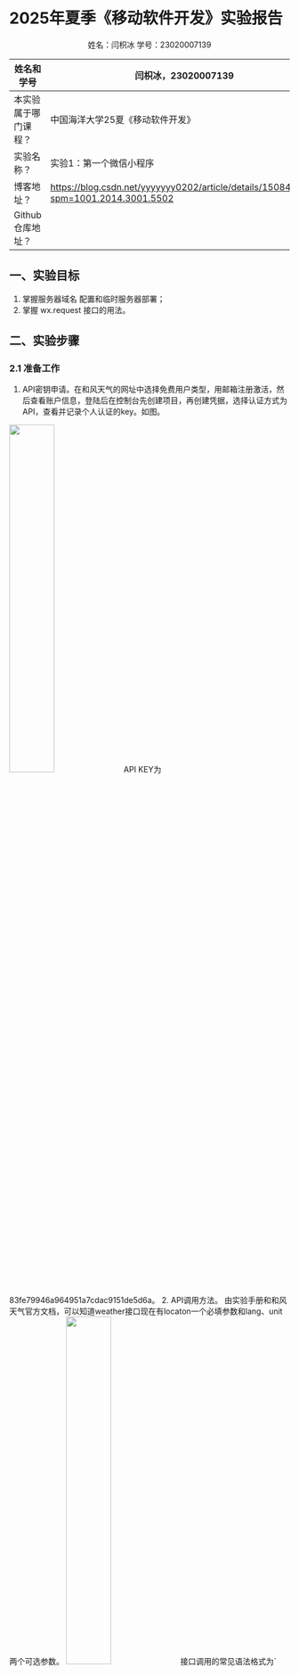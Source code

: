 # 2025年夏季《移动软件开发》实验报告



<center>姓名：闫枳冰  学号：23020007139</center>

| 姓名和学号         | 闫枳冰，23020007139                  |
| -------------------- | -------------------------------- |
| 本实验属于哪门课程？ | 中国海洋大学25夏《移动软件开发》 |
| 实验名称？           | 实验1：第一个微信小程序          |
| 博客地址？           |        https://blog.csdn.net/yyyyyyy0202/article/details/150843719?spm=1001.2014.3001.5502            |
| Github仓库地址？     |                  |



## **一、实验目标**

1. 掌握服务器域名
配置和临时服务器部署；
2. 掌握 wx.request 接口的用法。



## 二、实验步骤
### 2.1 准备工作
1. API密钥申请。在和风天气的网址中选择免费用户类型，用邮箱注册激活，然后查看账户信息，登陆后在控制台先创建项目，再创建凭据，选择认证方式为API，查看并记录个人认证的key。如图。
<img src="https://i-blog.csdnimg.cn/direct/9f1bb4619d404fa696415d6fcdbb740b.png" width="40%">  
API KEY为83fe79946a964951a7cdac9151de5d6a。
2. API调用方法。  
由实验手册和和风天气官方文档，可以知道weather接口现在有locaton一个必填参数和lang、unit两个可选参数。    
<img src="https://i-blog.csdnimg.cn/direct/5de2a2740f6d49faa221af74bd17c715.png" width="40%">  
接口调用的常见语法格式为` https://API HOST/v7/weather/now?[parameters]` 其中[parameters]需要换成使用的参数，用&隔开。其中Location ID是城市、地区或POI点的ID，一般由数字或字母+数字组成，是一个地点的唯一标识。LocationID可以通过定位搜索服务获取。如图。API Host在开发者信息中查看为mf4jaafy4d.re.qweatherapi.com。  
将地址`https://mf4jaafy4d.re.qweatherapi.com/v7/weather/now?location=101010100&key=83fe79946a964951a7cdac9151de5d6a`输入浏览器进行测试。  
如图测试成功。  
<img src="https://i-blog.csdnimg.cn/direct/790c553208cf4a06af701dd4512144f0.png" width="40%">  
返回数据具体为<img src="https://i-blog.csdnimg.cn/direct/73ef23b1845e40f5b6f8bec87c30ea09.png" width="40%">  
<img src="https://i-blog.csdnimg.cn/direct/44aad416d3ed43339ff17e538b0f33be.png" width="40%">  
具体含义可在官方文档查看。    
1. 服务器域名配置。登录mp.weixin.qq.com进入管理员后台后在服务器域名中添加域名。如图。  
<img src="https://i-blog.csdnimg.cn/direct/3c3594d3501c40b1844fa79f89a1508c.png" width="40%">   
### 2.2 项目创建
创建空白项目miniprogram-2。
### 2.3 页面配置
1. 创建页面文件和删除修改文件，和实验一一样，具体不再赘述。
2. 创建自定义文件用来存放天气图表，然后将老师发的图片存入images文件夹中。
<img src="https://i-blog.csdnimg.cn/direct/f72bf8156aa24b87a7656f48b81aace1.png" width="20%">
### 2.4 视图设计
1. 导航栏设计。在app.json中自定义导航栏标题和背景颜色。更改后代码如图。<img src="https://i-blog.csdnimg.cn/direct/f1ae840f1cd5401a998af730db2e6f91.png" width=40%>  
效果如图所示。  
<img src="https://i-blog.csdnimg.cn/direct/a8da1e8d75ab49aa8c3474e0256adad0.png" width=40%>
1. 页面设计。  
 整体页面使用< view >组件，定义class='container';区域1用< picker >组件用来做地区选择器；区域2用< text>组件显示当前城市的温度和天气状态的文字说明;区域3用< image>组件显示天气图标;区域4用< view>组件,并定义class='detail';区域4其中有单元行:4个< view>组件,并定义class='bar'和单元格:每行3个< view>组件,并定义class='box'。
* 整体容器设计。
在index.wxml中定义页面容器< view >。代码如下。

```javascript
<view class='container'>
</view>
```
在app.wxss中设置容器样式。

```javascript
/**app.wxss**/
.container {
  height: 100vh;
  display: flex;
  flex-direction: column;
  align-items: center;
  justify-content: space-around;
} 
```
* 区域1：地区选择器
用< picker>组件实现地区选择器。现在index.wxml代码如下。

```javascript
<view class='container'>
  <!-- 区域1：地区选择器 -->
  <picker mode='region'>
    <view>北京市</view>
  </picker>
</view>
```
* 区域2：文本
需要使用< text >组件实现单行天气信息，包括当前城市温度和天气状况。所以在index.wxml中加入` <text>19摄氏度 晴</text>`。
在wxss中加入文本样式设置。

```javascript
text{
  font-size:80rpx;
  color:#3C5F81;
}
```
* 区域3：图标
在index.wxml中添加` <image src="/images/images/999.png"></image>`
在wxss中添加图表样式的代码`image{width:220rpx;}`
* 区域4：多行天气信息
在wxml中添加

```javascript
<!-- 区域4：多行天气信息 -->
<view class='detail'>
  <view class='bar'>
    <view class='box'>湿度</view>
    <view class='box'>气压</view>
    <view class='box'>能见度</view>
  </view>
  <view class='bar'>
    <view class="box">0%</view>
      <view class="box">0 hPa</view>
    <view class='box'>0 km</view>
  </view>
  <view class='bar'>
    <view class='box'>风向</view>
    <view class='box'>风速</view>
    <view class='box'>风力</view>
  </view>
  <view class='bar'>
    <view class="box">0</view>
      <view class="box">0 Km/h</view>
      <view class="box">0 级</view>
  </view>
  </view>
```
在wxss中添加相关的样式设计

```javascript
.detail{
  width:100%;
  display:flex;
  flex-direction:column;
}
.bar{
  display:flex;
  flex-direction:row;
  margin:20rpx 0;
}
.box{
  width:33.3%;
  text-align:center;
}
```
分别为整体的样式、每一行的样式、每一格的样式。

* 显示效果如图。  
<img src='https://i-blog.csdnimg.cn/direct/7fb3bdf257bc4829a77fbc3114612fb0.png' width=40%>

### 2.5 逻辑实现
1. 更新省、市、区的信息。
需要将wxml中的北京市修改为{{ region }}，然后追加自定义事件。  
代码修改为 

```javascript
 <picker mode="region" bindchange="regionChange">
    <view>{{region}}</view>
  </picker>
```
* ` bindchange="regionChange"：`
是picker的 “变更事件”，当用户在选择器中修改省 / 市 / 区时，会触发 regionChange 函数。 
* region 是js文件中 data 里定义的变量，初始值或选择后的值会渲染到这里。
在js文件中添加代码。

```javascript
Page({
  // 页面的初始数据
  data: {
    region: ['安徽省', '芜湖市', '镜湖区']
  },

  // 更新省、市、区信息的事件处理函数
  regionChange: function(e) {
    this.setData({region: e.detail.value});
  }
})
```
* `data: { region: [...] }`是
页面的初始数据，region 是一个数组，存储默认选中的省市区。
* `regionChange: function(e) { ... }`对应 WXML 中 bindchange 的事件处理函数，其中e 是事件对象，e.detail.value 存储用户新选择的省市区数组，格式和 data.region 一致；
* `this.setData({region: ...})`用来更新 data.region 的值，同时触发页面重新渲染，让 WXML 中 {{region}} 显示最新选择。
2. 获取实况天气数据。
在js文件中添加自定义函数getWeather来获取天气数据。

```javascript
getWeater: function(){
  var that=this;
  wx.request({
    url: 'https://mf4jaafy4d.re.qweatherapi.com/geo/v2/city/lookup',
    data:{
      location:that.data.region[1],
      key:'83fe79946a964951a7cdac9151de5d6a'
    },
    success:function(res){
      console.log(res.data)
      that.setData({
        Place_ID:res.data.location[0].id
      })
      wx.request({
        url:'https://mf4jaafy4d.re.qweatherapi.com/v7/weather/now?',
        data:{
          location:that.data.Place_ID,
          key:'83fe79946a964951a7cdac9151de5d6a'
        },
        success:function(res){
          console.log(res.data.now)
          that.setData({
            now:res.data.now
          })
        }
      })
    }
  })
},
```
* 首先`var that = this` 是为了在嵌套的 API 回调函数中访问当前页面的页面实例。因为在 wx.request 的回调函数中，this 的指向会改变，无法直接使用 this.setData 等方法，所以用that暂存当前页面的this。
* 第一层的wx.request是微信小程序提供的网络请求 API，用于调用和风天气；url是请求的接口地址，调用城市搜索接口；data是请求参数，表示查询城市名，从页面数据 region 的第二项获取，因为region 是一个包含省、市、区的数组，如 ["广东省", "深圳市", "南山区"]，所以region[1] 是城市名。
* 第一层请求的success回调处理城市 ID。

```javascript
success: function(res) {
  console.log(res.data) // 打印接口返回的城市信息
  that.setData({
    Place_ID: res.data.location[0].id
  })
```
`that.setData({ Place_ID: ... })`：将接口返回的第一个城市的 id（res.data.location[0].id）保存到页面数据 Place_ID 中，之后获取天气使用。
* 第二层wx.request：获取实时天气。解释和第一层wx.request差不多。
* 第二层请求的success回调处理天气数据。
`that.setData({  now: res.data.now })`将实时天气数据保存到页面数据 now 中，之后可以在 WXML 中通过 {{now.temp}} 等方式展示。
3. 更新页面信息。
将wxml页面上所有的临时数据替换成{{now，属性}}形式，然后再js的now文件中规定初始数据。
完成后js代码为

```javascript
// index.js
Page({
  data: {
    region:['北京市','北京市','东城区'],
    now:{
      temp:0,
      icon:999,
      cond_txt:'未知',
      cond_code:'999',
      humidity:0,
      pressure:0,
      vis:0,
      windDir:0,
      windSpeed:0,
      windScale:0
    }
  },
  changeRegion:function(e){
    this.setData({
      region:e.detail.value
    })
    this.getWeater();
  },
getWeater: function(){
  var that=this;//this不可以直接在wxAPI中使用
  wx.request({
    url: 'https://mf4jaafy4d.re.qweatherapi.com/geo/v2/city/lookup',
    data:{
      location:that.data.region[1],
      key:'83fe79946a964951a7cdac9151de5d6a'
    },
    success:function(res){
      console.log(res.data)
      that.setData({
        Place_ID:res.data.location[0].id
      })
      wx.request({
        url:'https://mf4jaafy4d.re.qweatherapi.com/v7/weather/now?',
        data:{
          location:that.data.Place_ID,
          key:'83fe79946a964951a7cdac9151de5d6a'
        },
        success:function(res){
          console.log(res.data.now)
          that.setData({
            now:res.data.now
          })
        }
      })
    }
  })
},
})
```
wxml代码为：

```javascript
<view class='container'>
<!-- 区域1：地区选择器 -->
<picker mode='region' bindchange='changeRegion'>
  <view style='font-size:50rpx'>{{region}}</view>
</picker>
<!-- 区域2：文本区域 -->
<text>{{now.temp}}℃{{now.txt}}</text>
<!-- 区域3：图片区域 -->
<image src="/images/{{now.icon}}.png"></image>
<!-- 区域4：多行天气信息 -->
<view class='detail'>
  <view class='bar'>
    <view class='box'>湿度</view>
    <view class='box'>气压</view>
    <view class='box'>能见度</view>
  </view>
  <view class='bar'>
    <view class="box">{{now.humidity}}%</view>
      <view class="box">{{now.pressure}}hPa</view>
    <view class='box'>{{now.vis}}</view>
  </view>
  <view class='bar'>
    <view class='box'>风向</view>
    <view class='box'>风速</view>
    <view class='box'>风力</view>
  </view>
  <view class='bar'>
    <view class="box">{{now.windDir}}</view>
      <view class="box">{{now.windSpeed}} Km/h</view>
      <view class="box">{{now.windScale}} 级</view>

  </view>
</view>
</view>
```
## 三、程序运行结果
结果如图。  
初始情况：  
<img src='https://i-blog.csdnimg.cn/direct/1f61600b739c45c9917e67e89c5ef05b.png' width=20%>  
更改城市名后：  
<img src='https://i-blog.csdnimg.cn/direct/11ba787191d44b0e938b2c762e6da239.png' width=20%>

## 四、问题总结与体会
1. 开始的时候不管怎么选择城市，数据都不改变，报错说request中没有对应的合法域名，但是已经加上了。然后检查了一下发现APPID填的不是同一个。
2. 不太理解刚开始查城市id然后查城市的天气情况，两个网址搞反了，导致出错，数据不发生改变。然后看了实验文档，理解了一下代码，才知道了第一个API用来获取城市id，获取成功后通过id通过第二个API上传到和风天气服务器获取当前 id 城市的天气状况。
3. 通过此次学习，我对制作小程序的过程有了更深刻的理解，要先对页面进行设计，然后再更改进行逻辑实现。
4. 也学会了服务器域名配置和临时服务器部署和wx.request 接口的用法。